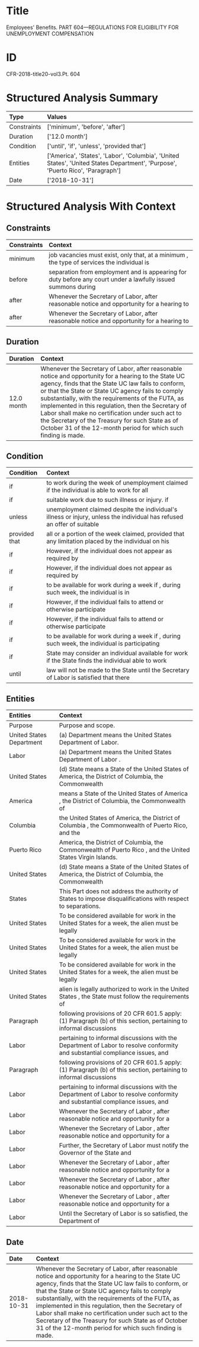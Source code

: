 # Title

 Employees' Benefits. PART 604—REGULATIONS FOR ELIGIBILITY FOR UNEMPLOYMENT COMPENSATION


# ID

 CFR-2018-title20-vol3.Pt. 604


# Structured Analysis Summary

| Type        | Values                                                                                                                         |
|:------------|:-------------------------------------------------------------------------------------------------------------------------------|
| Constraints | ['minimum', 'before', 'after']                                                                                                 |
| Duration    | ['12.0 month']                                                                                                                 |
| Condition   | ['until', 'if', 'unless', 'provided that']                                                                                     |
| Entities    | ['America', 'States', 'Labor', 'Columbia', 'United States', 'United States Department', 'Purpose', 'Puerto Rico', 'Paragraph'] |
| Date        | ['2018-10-31']                                                                                                                 |


# Structured Analysis With Context

 


## Constraints

| Constraints   | Context                                                                                                      |
|:--------------|:-------------------------------------------------------------------------------------------------------------|
| minimum       | job vacancies must exist, only that, at a minimum , the type of services the individual is                   |
| before        | separation from employment and is appearing for duty before any court under a lawfully issued summons during |
| after         | Whenever the Secretary of Labor,  after reasonable notice and opportunity for a hearing to                   |
| after         | Whenever the Secretary of Labor,  after reasonable notice and opportunity for a hearing to                   |


## Duration

| Duration   | Context                                                                                                                                                                                                                                                                                                                                                                                                                                                                                               |
|:-----------|:------------------------------------------------------------------------------------------------------------------------------------------------------------------------------------------------------------------------------------------------------------------------------------------------------------------------------------------------------------------------------------------------------------------------------------------------------------------------------------------------------|
| 12.0 month | Whenever the Secretary of Labor, after reasonable notice and opportunity for a hearing to the State UC agency, finds that the State UC law fails to conform, or that the State or State UC agency fails to comply substantially, with the requirements of the FUTA, as implemented in this regulation, then the Secretary of Labor shall make no certification under such act to the Secretary of the Treasury for such State as of October 31 of the 12-month period for which such finding is made. |


## Condition

| Condition     | Context                                                                                                                 |
|:--------------|:------------------------------------------------------------------------------------------------------------------------|
| if            | to work during the week of unemployment claimed if the individual is able to work for all                               |
| if            | suitable work due to such illness or injury. if                                                                         |
| unless        | unemployment claimed despite the individual's illness or injury, unless the individual has refused an offer of suitable |
| provided that | all or a portion of the week claimed, provided that any limitation placed by the individual on his                      |
| if            | However,  if the individual does not appear as required by                                                              |
| if            | However,  if the individual does not appear as required by                                                              |
| if            | to be available for work during a week if , during such week, the individual is in                                      |
| if            | However,  if the individual fails to attend or otherwise participate                                                    |
| if            | However,  if the individual fails to attend or otherwise participate                                                    |
| if            | to be available for work during a week if , during such week, the individual is participating                           |
| if            | State may consider an individual available for work if the State finds the individual able to work                      |
| until         | law will not be made to the State until the Secretary of Labor is satisfied that there                                  |


## Entities

| Entities                 | Context                                                                                                                      |
|:-------------------------|:-----------------------------------------------------------------------------------------------------------------------------|
| Purpose                  | Purpose  and scope.                                                                                                          |
| United States Department | (a) Department means the  United States Department  of Labor.                                                                |
| Labor                    | (a) Department means the United States Department of  Labor .                                                                |
| United States            | (d) State means a State of the  United States of America, the District of Columbia, the Commonwealth                         |
| America                  | means a State of the United States of America , the District of Columbia, the Commonwealth of                                |
| Columbia                 | the United States of America, the District of Columbia , the Commonwealth of Puerto Rico, and the                            |
| Puerto Rico              | America, the District of Columbia, the Commonwealth of Puerto Rico , and the United States Virgin Islands.                   |
| United States            | (d) State means a State of the  United States of America, the District of Columbia, the Commonwealth                         |
| States                   | This Part does not address the authority of  States  to impose disqualifications with respect to separations.                |
| United States            | To be considered available for work in the  United States for a week, the alien must be legally                              |
| United States            | To be considered available for work in the  United States for a week, the alien must be legally                              |
| United States            | To be considered available for work in the  United States for a week, the alien must be legally                              |
| United States            | alien is legally authorized to work in the United States , the State must follow the requirements of                         |
| Paragraph                | following provisions of 20 CFR 601.5 apply: (1) Paragraph (b) of this section, pertaining to informal discussions            |
| Labor                    | pertaining to informal discussions with the Department of Labor to resolve conformity and substantial compliance issues, and |
| Paragraph                | following provisions of 20 CFR 601.5 apply: (1) Paragraph (b) of this section, pertaining to informal discussions            |
| Labor                    | pertaining to informal discussions with the Department of Labor to resolve conformity and substantial compliance issues, and |
| Labor                    | Whenever the Secretary of  Labor , after reasonable notice and opportunity for a                                             |
| Labor                    | Whenever the Secretary of  Labor , after reasonable notice and opportunity for a                                             |
| Labor                    | Further, the Secretary of  Labor must notify the Governor of the State and                                                   |
| Labor                    | Whenever the Secretary of  Labor , after reasonable notice and opportunity for a                                             |
| Labor                    | Whenever the Secretary of  Labor , after reasonable notice and opportunity for a                                             |
| Labor                    | Whenever the Secretary of  Labor , after reasonable notice and opportunity for a                                             |
| Labor                    | Until the Secretary of  Labor  is so satisfied, the Department of                                                            |


## Date

| Date       | Context                                                                                                                                                                                                                                                                                                                                                                                                                                                                                               |
|:-----------|:------------------------------------------------------------------------------------------------------------------------------------------------------------------------------------------------------------------------------------------------------------------------------------------------------------------------------------------------------------------------------------------------------------------------------------------------------------------------------------------------------|
| 2018-10-31 | Whenever the Secretary of Labor, after reasonable notice and opportunity for a hearing to the State UC agency, finds that the State UC law fails to conform, or that the State or State UC agency fails to comply substantially, with the requirements of the FUTA, as implemented in this regulation, then the Secretary of Labor shall make no certification under such act to the Secretary of the Treasury for such State as of October 31 of the 12-month period for which such finding is made. |


